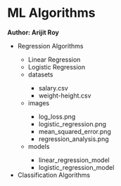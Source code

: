 # ML Algorithms
<b>Author: Arijit Roy</b>

<ul>
  <li>Regression Algorithms</li>
  <ul>
    <li>Linear Regression</li>
    <li>Logistic Regression</li>
    <li>datasets</li>
    <ul>
      <li>salary.csv</li>
      <li>weight-height.csv</li>
    </ul>
    <li>images</li>
    <ul>
      <li>log_loss.png</li>
      <li>logistic_regression.png</li>
      <li>mean_squared_error.png</li>
      <li>regression_analysis.png</li>
    </ul>
    <li>models</li>
    <ul>
      <li>linear_regression_model</li>
      <li>logistic_regression_model</li>
    </ul>
  </ul>
  <li>Classification Algorithms</li>
</ul>
